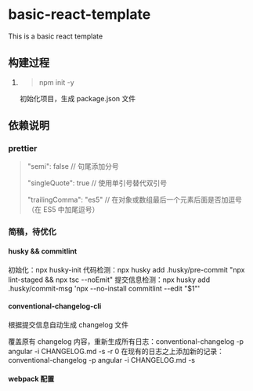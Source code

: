 # basic-react-template

This is a basic react template

## 构建过程

1. > npm init -y

   初始化项目，生成 package.json 文件

## 依赖说明

### prettier

> "semi": false // 句尾添加分号
>
> "singleQuote": true // 使用单引号替代双引号
>
> "trailingComma": "es5" // 在对象或数组最后一个元素后面是否加逗号（在 ES5 中加尾逗号）

### 简稿，待优化

#### husky && commitlint

初始化：npx husky-init
代码检测：npx husky add .husky/pre-commit "npx lint-staged && npx tsc --noEmit"
提交信息检测：npx husky add .husky/commit-msg 'npx --no-install commitlint --edit "$1"'

#### conventional-changelog-cli

根据提交信息自动生成 changelog 文件

覆盖原有 changelog 内容，重新生成所有日志：conventional-changelog -p angular -i CHANGELOG.md -s -r 0
在现有的日志之上添加新的记录：conventional-changelog -p angular -i CHANGELOG.md -s

#### webpack 配置
